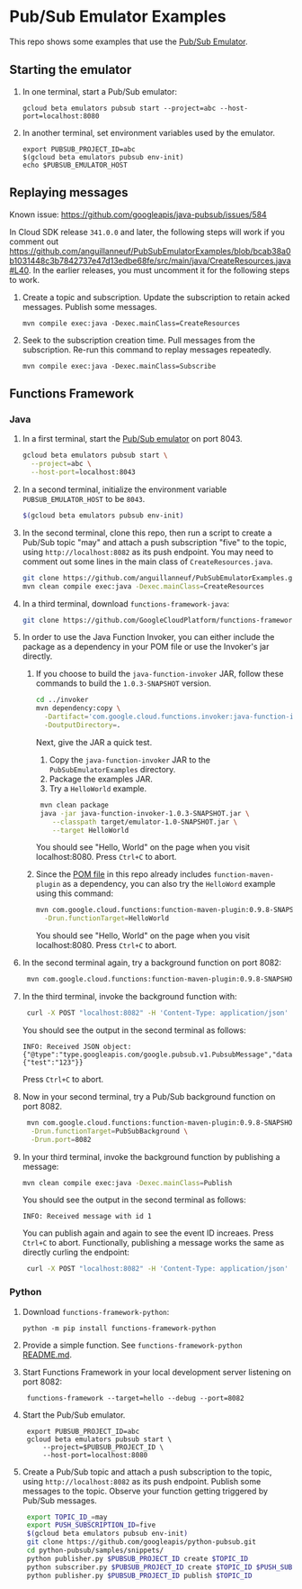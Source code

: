 # Pub/Sub Emulator Examples

This repo shows some examples that use the [Pub/Sub Emulator].

## Starting the emulator
1. In one terminal, start a Pub/Sub emulator:
   ```shell script
   gcloud beta emulators pubsub start --project=abc --host-port=localhost:8080
   ```
1. In another terminal, set environment variables used by the emulator.
   ```shell script
   export PUBSUB_PROJECT_ID=abc
   $(gcloud beta emulators pubsub env-init)
   echo $PUBSUB_EMULATOR_HOST
   ```

## Replaying messages

Known issue: https://github.com/googleapis/java-pubsub/issues/584

In Cloud SDK release `341.0.0` and later, the following steps will work if you comment out https://github.com/anguillanneuf/PubSubEmulatorExamples/blob/bcab38a0b1031448c3b7842737e47d13edbe68fe/src/main/java/CreateResources.java#L40. In the earlier releases, you must uncomment it for the following steps to work.
 
1. Create a topic and subscription. Update the subscription to retain acked messages. Publish some messages.
   ```shell script
   mvn compile exec:java -Dexec.mainClass=CreateResources
   ```
1. Seek to the subscription creation time. Pull messages from the subscription. Re-run this command to replay messages repeatedly.
   ```shell script
   mvn compile exec:java -Dexec.mainClass=Subscribe
   ```
## Functions Framework

### Java

1. In a first terminal, start the [Pub/Sub emulator] on port 8043.
   ```sh
   gcloud beta emulators pubsub start \
     --project=abc \
     --host-port=localhost:8043
   ```

1. In a second terminal, initialize the environment variable `PUBSUB_EMULATOR_HOST` to be `8043`.
   ```sh
   $(gcloud beta emulators pubsub env-init)
   ```

1. In the second terminal, clone this repo, then run a script to create a Pub/Sub topic "may" and attach a push subscription "five" to the topic, using `http://localhost:8082` as its push endpoint. You may need to comment out some lines in the main class of `CreateResources.java`.
   ```sh
   git clone https://github.com/anguillanneuf/PubSubEmulatorExamples.git
   mvn clean compile exec:java -Dexec.mainClass=CreateResources
   ```

1. In a third terminal, download `functions-framework-java`:
   ```sh
   git clone https://github.com/GoogleCloudPlatform/functions-framework-java.git
   ```

1. In order to use the Java Function Invoker, you can either include the package as a dependency in your POM file or use the Invoker's jar directly.
   
   1. If you choose to build the `java-function-invoker` JAR, follow these commands to build the `1.0.3-SNAPSHOT` version.
      ```sh
      cd ../invoker
      mvn dependency:copy \
        -Dartifact='com.google.cloud.functions.invoker:java-function-invoker:1.0.3-SNAPSHOT' \
        -DoutputDirectory=.
      ```
      Next, give the JAR a quick test.
      1. Copy the `java-function-invoker` JAR to the `PubSubEmulatorExamples` directory.
      1. Package the examples JAR.
      1. Try a `HelloWorld` example.
      ```sh
       mvn clean package
       java -jar java-function-invoker-1.0.3-SNAPSHOT.jar \
          --classpath target/emulator-1.0-SNAPSHOT.jar \
          --target HelloWorld
      ```
      You should see "Hello, World" on the page when you visit localhost:8080. Press `Ctrl+C` to abort.
   
   1. Since the [POM file](pom.xml) in this repo already includes `function-maven-plugin` as a dependency, you can also try the `HelloWord` example using this command: 
      ```sh
      mvn com.google.cloud.functions:function-maven-plugin:0.9.8-SNAPSHOT:run \
        -Drun.functionTarget=HelloWorld
      ```
      You should see "Hello, World" on the page when you visit localhost:8080. Press `Ctrl+C` to abort.
   
1. In the second terminal again, try a background function on port 8082:
   ```sh
    mvn com.google.cloud.functions:function-maven-plugin:0.9.8-SNAPSHOT:run -Drun.functionTarget=Background -Drun.port=8082
   ```

1. In the third terminal, invoke the background function with:
   ```sh
    curl -X POST "localhost:8082" -H 'Content-Type: application/json' -d @event.json
   ```
   You should see the output in the second terminal as follows:
   ```none
   INFO: Received JSON object: {"@type":"type.googleapis.com/google.pubsub.v1.PubsubMessage","data":"eyJmb28iOiJiYXIifQ==","attributes":{"test":"123"}}
   ```
   Press `Ctrl+C` to abort.

1. Now in your second terminal, try a Pub/Sub background function on port 8082.
   ```sh
    mvn com.google.cloud.functions:function-maven-plugin:0.9.8-SNAPSHOT:run \
     -Drun.functionTarget=PubSubBackground \
     -Drun.port=8082
   ```

1. In your third terminal, invoke the background function by publishing a message:
   ```sh
   mvn clean compile exec:java -Dexec.mainClass=Publish
   ```
   You should see the output in the second terminal as follows:
   ```none
   INFO: Received message with id 1
   ```
   You can publish again and again to see the event ID increaes. Press `Ctrl+C` to abort.
   Functionally, publishing a message works the same as directly curling the endpoint: 
   ```sh
    curl -X POST "localhost:8082" -H 'Content-Type: application/json' -d @message.json  
   ```

### Python

1. Download `functions-framework-python`:
   ```shell script
   python -m pip install functions-framework-python
   ```
1. Provide a simple function. See `functions-framework-python` [README.md](https://github.com/GoogleCloudPlatform/functions-framework-python).

1. Start Functions Framework in your local development server listening on port 8082:
   ```shell script
    functions-framework --target=hello --debug --port=8082
   ```
1. Start the Pub/Sub emulator.
   ```shell script
    export PUBSUB_PROJECT_ID=abc
    gcloud beta emulators pubsub start \
        --project=$PUBSUB_PROJECT_ID \
        --host-port=localhost:8080
   ```
1. Create a Pub/Sub topic and attach a push subscription to the topic, using `http://localhost:8082` as its push endpoint. Publish some messages to the topic. Observe your function getting triggered by Pub/Sub messages.
   ```sh
    export TOPIC_ID_=may
    export PUSH_SUBSCRIPTION_ID=five
    $(gcloud beta emulators pubsub env-init)
    git clone https://github.com/googleapis/python-pubsub.git
    cd python-pubsub/samples/snippets/
    python publisher.py $PUBSUB_PROJECT_ID create $TOPIC_ID
    python subscriber.py $PUBSUB_PROJECT_ID create $TOPIC_ID $PUSH_SUBSCRIPTION_ID http://localhost:8082
    python publisher.py $PUBSUB_PROJECT_ID publish $TOPIC_ID
   ```

[Pub/Sub Emulator]: https://cloud.google.com/pubsub/docs/emulator
